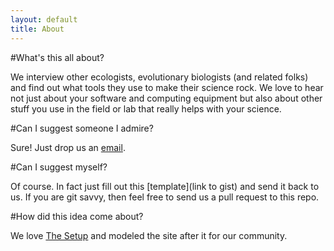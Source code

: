 ```yaml
---
layout: default
title: About
---
```


#What's this all about?

We interview other ecologists, evolutionary biologists (and related folks) and find out what tools they use to make their science rock. We love to hear not just about your software and computing equipment but also about other stuff you use in the field or lab that really helps with your science.

#Can I suggest someone I admire?

Sure! Just drop us an [email](mailto:interviews@eebtools.org).

#Can I suggest myself?

Of course. In fact just fill out this [template](link to gist) and send it back to us. If you are git savvy, then feel free to send us a pull request to this repo.

#How did this idea come about?

We love [The Setup](http://usesthis.com/about/) and modeled the site after it for our community.
